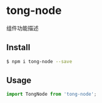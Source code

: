 # tong-node

组件功能描述

## Install

```bash
$ npm i tong-node --save
```

## Usage

```js
import TongNode from 'tong-node';
```
